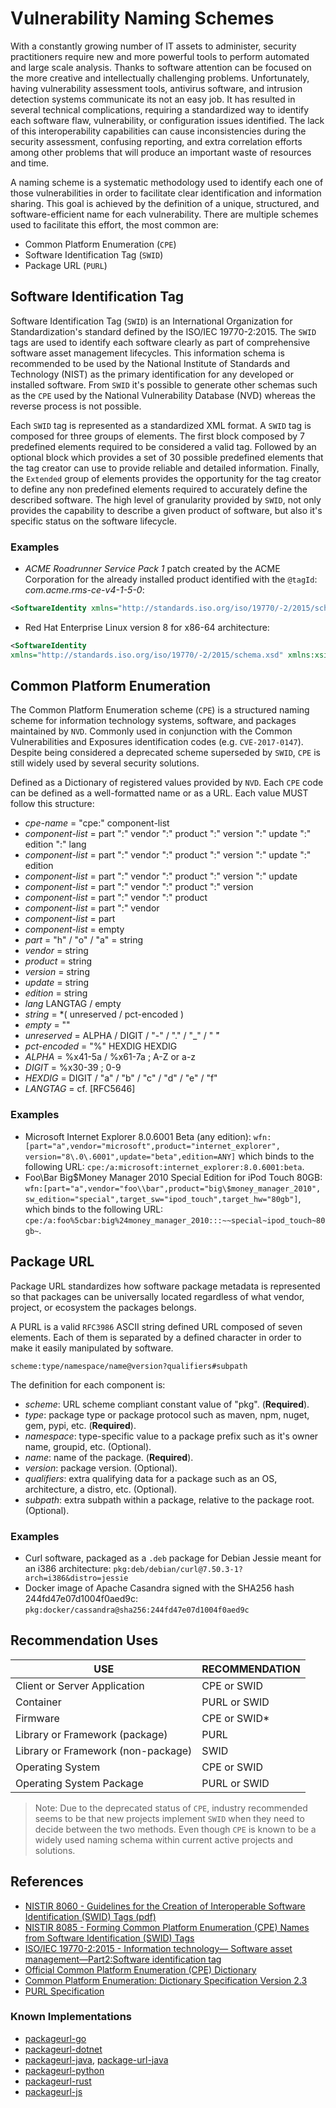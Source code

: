 # Vulnerability Naming Schemes

With a constantly growing number of IT assets to administer, security practitioners require new and more powerful tools to perform automated and large scale analysis. Thanks to software attention can be focused on the more creative and intellectually challenging problems. Unfortunately, having vulnerability assessment tools, antivirus software, and intrusion detection systems communicate its not an easy job. It has resulted in several technical complications, requiring a standardized way to identify each software flaw, vulnerability, or configuration issues identified. The lack of this interoperability capabilities can cause inconsistencies during the security assessment, confusing reporting, and extra correlation efforts among other problems that will produce an important waste of resources and time.

A naming scheme is a systematic methodology used to identify each one of those vulnerabilities in order to facilitate clear identification and information sharing. This goal is achieved by the definition of a unique, structured, and software-efficient name for each vulnerability. There are multiple schemes used to facilitate this effort, the most common are:

- Common Platform Enumeration (`CPE`)
- Software Identification Tag (`SWID`)
- Package URL (`PURL`)

## Software Identification Tag

Software Identification Tag (`SWID`) is an International Organization for Standardization's standard defined by the ISO/IEC 19770-2:2015. The `SWID` tags are used to identify each software clearly as part of comprehensive software asset management lifecycles. This information schema is recommended to be used by the National Institute of Standards and Technology (NIST) as the primary identification for any developed or installed software. From `SWID` it's possible to generate other schemas such as the `CPE` used by the National Vulnerability Database (NVD) whereas the reverse process is not possible.

Each `SWID` tag is represented as a standardized XML format. A `SWID` tag is composed for three groups of elements. The first block composed by 7 predefined elements required to be considered a valid tag. Followed by an optional block which provides a set of 30 possible predefined elements that the tag creator can use to provide reliable and detailed information. Finally, the `Extended` group of elements provides the opportunity for the tag creator to define any non predefined elements required to accurately define the described software. The high level of granularity provided by `SWID`, not only provides the capability to describe a given product of software, but also it's specific status on the software lifecycle.

### Examples

- _ACME Roadrunner Service Pack 1_ patch created by the ACME Corporation for the already installed product identified with the `@tagId`: _com.acme.rms-ce-v4-1-5-0_:

```xml
<SoftwareIdentity xmlns="http://standards.iso.org/iso/19770/-2/2015/schema.xsd" name="ACME Roadrunner Service Pack 1" tagId="com.acme.rms-ce-sp1-v1-0-0" patch="true" version="1.0.0"><Entity name="The ACME Corporation" regid="acme.com" role="tagCreator softwareCreator"/><Link rel="patches" href="swid:com.acme.rms-ce-v4-1-5-0"> ...</SoftwareIdentity>
```

- Red Hat Enterprise Linux version 8 for x86-64 architecture:

```xml
<SoftwareIdentity
xmlns="http://standards.iso.org/iso/19770/-2/2015/schema.xsd" xmlns:xsi="http://www.w3.org/2001/XMLSchema-instance" xsi:schemaLocation="http://standards.iso.org/iso/19770/-2/2015/schema.xsd http://standards.iso.org/iso/19770/-2/2015-current/schema.xsd" xml:lang="en-US" name="Red Hat Enterprise Linux" tagId="com.redhat.RHEL-8-x86_64" tagVersion="1" version="8" versionScheme="multipartnumeric" media="(OS:linux)">
```

## Common Platform Enumeration

The Common Platform Enumeration scheme (`CPE`) is a structured naming scheme for information technology systems, software, and packages maintained by `NVD`. Commonly used in conjunction with the Common Vulnerabilities and Exposures identification codes (e.g. `CVE-2017-0147`). Despite being considered a deprecated scheme superseded by `SWID`, `CPE` is still widely used by several security solutions.

Defined as a Dictionary of registered values provided by `NVD`. Each `CPE` code can be defined as a well-formatted name or as a URL. Each value MUST follow this structure:

- _cpe-name_ = "cpe:" component-list
- _component-list_ = part ":" vendor ":" product ":" version ":" update ":" edition ":" lang
- _component-list_ = part ":" vendor ":" product ":" version ":" update ":" edition
- _component-list_ = part ":" vendor ":" product ":" version ":" update
- _component-list_ = part ":" vendor ":" product ":" version
- _component-list_ = part ":" vendor ":" product
- _component-list_ = part ":" vendor
- _component-list_ = part
- _component-list_ = empty
- _part_ = "h" / "o" / "a" = string
- _vendor_ = string
- _product_ = string
- _version_ = string
- _update_ = string
- _edition_ = string
- _lang_ LANGTAG / empty
- _string_ = *( unreserved / pct-encoded )
- _empty_ = ""
- _unreserved_ = ALPHA / DIGIT / "-" / "." / "_" / " ̃"
- _pct-encoded_ = "%" HEXDIG HEXDIG
- _ALPHA_ = %x41-5a / %x61-7a ; A-Z or a-z
- _DIGIT_ = %x30-39 ; 0-9
- _HEXDIG_ = DIGIT / "a" / "b" / "c" / "d" / "e" / "f"
- _LANGTAG_ = cf. [RFC5646]

### Examples

- Microsoft Internet Explorer 8.0.6001 Beta (any edition): `wfn:[part="a",vendor="microsoft",product="internet_explorer", version="8\.0\.6001",update="beta",edition=ANY]` which binds to the following URL: `cpe:/a:microsoft:internet_explorer:8.0.6001:beta`.
- Foo\Bar Big$Money Manager 2010 Special Edition for iPod Touch 80GB: `wfn:[part="a",vendor="foo\\bar",product="big\$money_manager_2010", sw_edition="special",target_sw="ipod_touch",target_hw="80gb"]`, which binds to the following URL: `cpe:/a:foo%5cbar:big%24money_manager_2010:::~~special~ipod_touch~80gb~`.

## Package URL

Package URL standardizes how software package metadata is represented so that packages can be universally located regardless of what vendor, project, or ecosystem the packages belongs.

A PURL is a valid `RFC3986` ASCII string defined URL composed of seven elements. Each of them is separated by a defined character in order to make it easily manipulated by software.

`scheme:type/namespace/name@version?qualifiers#subpath`

The definition for each component is:

- _scheme_: URL scheme compliant constant value of "pkg". (**Required**).
- _type_: package type or package protocol such as maven, npm, nuget, gem, pypi, etc. (**Required**).
- _namespace_: type-specific value to a package prefix such as it's owner name, groupid, etc. (Optional).
- _name_: name of the package. (**Required**).
- _version_: package version. (Optional).
- _qualifiers_: extra qualifying data for a package such as an OS, architecture, a distro, etc. (Optional).
- _subpath_: extra subpath within a package, relative to the package root. (Optional).

### Examples

- Curl software, packaged as a `.deb` package for Debian Jessie meant for an i386 architecture: `pkg:deb/debian/curl@7.50.3-1?arch=i386&distro=jessie`
- Docker image of Apache Casandra signed with the SHA256 hash 244fd47e07d1004f0aed9c: `pkg:docker/cassandra@sha256:244fd47e07d1004f0aed9c`

## Recommendation Uses

| USE  | RECOMMENDATION  |
|---|---|
| Client or Server Application | CPE or SWID |
| Container | PURL or SWID |
| Firmware | CPE or SWID* |
| Library or Framework (package) | PURL |
| Library or Framework (non-package) | SWID |
| Operating System | CPE or SWID |
| Operating System Package | PURL or SWID |

> Note: Due to the deprecated status of `CPE`, industry recommended seems to be that new projects implement `SWID` when they need to decide between the two methods. Even though `CPE` is known to be a widely used naming schema within current active projects and solutions.

## References

- [NISTIR 8060 - Guidelines for the Creation of Interoperable Software Identification (SWID) Tags (pdf)](https://nvlpubs.nist.gov/nistpubs/ir/2016/NIST.IR.8060.pdf)
- [NISTIR 8085 - Forming Common Platform Enumeration (CPE) Names from Software Identification (SWID) Tags](https://csrc.nist.gov/CSRC/media/Publications/nistir/8085/draft/documents/nistir_8085_draft.pdf)
- [ISO/IEC 19770-2:2015 - Information technology— Software asset management—Part2:Software identification tag](https://www.iso.org/standard/65666.html)
- [Official Common Platform Enumeration (CPE) Dictionary](https://nvd.nist.gov/products/cpe)
- [Common Platform Enumeration: Dictionary Specification Version 2.3](https://csrc.nist.gov/publications/detail/nistir/7697/final)
- [PURL Specification](https://github.com/package-url/purl-spec)

### Known Implementations

- [packageurl-go](https://github.com/package-url/packageurl-go)
- [packageurl-dotnet](https://github.com/package-url/packageurl-dotnet)
- [packageurl-java](https://github.com/package-url/packageurl-java), [package-url-java](https://github.com/sonatype/package-url-java)
- [packageurl-python](https://github.com/package-url/packageurl-python)
- [packageurl-rust](https://github.com/package-url/packageurl.rs)
- [packageurl-js](https://github.com/package-url/packageurl-js)
